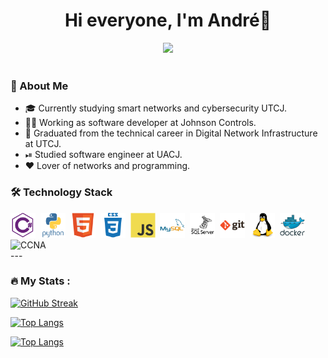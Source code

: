 
<div id="header" align="center">
  <h1>Hi everyone, I'm André👋</h1>
  <img src="https://media.giphy.com/media/qgQUggAC3Pfv687qPC/giphy.gif" width="300" />
</div>
<img src=![](https://komarev.com/ghpvc/?username=andremarinmx&style=flat-square)" alt=""/>

### 👦 About Me
- 🎓 Currently studying smart networks and cybersecurity UTCJ.
- 👨‍💻 Working as software developer at Johnson Controls.
- 🏁 Graduated from the technical career in Digital Network Infrastructure at UTCJ.
- ⏯ Studied software engineer at UACJ.
- ❤ Lover of networks and programming.
                                                                                        
### 🛠 Technology Stack
<div>
  <img src="https://github.com/devicons/devicon/blob/master/icons/csharp/csharp-line.svg" title="C#" alt="C#" width="40" height="40"/>&nbsp;
  <img src="https://github.com/devicons/devicon/blob/master/icons/python/python-original-wordmark.svg" title="Python" alt="Python" width="40" height="40"/>&nbsp;
  <img src="https://github.com/devicons/devicon/blob/master/icons/html5/html5-original.svg" title="HTML5" alt="HTML" width="40" height="40"/>&nbsp;
  <img src="https://github.com/devicons/devicon/blob/master/icons/css3/css3-plain-wordmark.svg"  title="CSS3" alt="CSS" width="40" height="40"/>&nbsp;
  <img src="https://github.com/devicons/devicon/blob/master/icons/javascript/javascript-original.svg" title="JavaScript" alt="JavaScript" width="40" height="40"/>&nbsp;
  <img src="https://github.com/devicons/devicon/blob/master/icons/mysql/mysql-original-wordmark.svg" title="MySQL"  alt="MySQL" width="40" height="40"/>&nbsp;
  <img src="https://github.com/devicons/devicon/blob/master/icons/microsoftsqlserver/microsoftsqlserver-plain-wordmark.svg" title="Sql Server" alt="Sql Server" width="40" height="40"/>&nbsp;
  <img src="https://github.com/devicons/devicon/blob/master/icons/git/git-original-wordmark.svg" title="Git" alt="Git" width="40" height="40"/>&nbsp;
  <img src="https://github.com/devicons/devicon/blob/master/icons/linux/linux-original.svg" title="Linux" alt="Linux" width="40" height="40"/>&nbsp;
  <img src="https://github.com/devicons/devicon/blob/master/icons/docker/docker-original-wordmark.svg" title="Docker" alt="Docker" width="40" height="40"/>&nbsp;
  <img src="https://learnfast.co.za/Library/Logos/ccna%20routing%20and%20switcing.png" title="CCNA" alt="CCNA" width="40" height="40"/>&nbsp;
</div>
---

### :fire: My Stats :
 
[![GitHub Streak](http://github-readme-streak-stats.herokuapp.com?user=andremarinmx&theme=dark&background=000000)](https://git.io/streak-stats)

[![Top Langs](https://github-readme-stats.vercel.app/api/top-langs/?andremarinmx)](https://github.com/anuraghazra/github-readme-stats)

[![Top Langs](https://github-readme-stats.vercel.app/api/top-langs/?andremarinmx&layout=compact&theme=vision-friendly-dark)](https://github.com/anuraghazra/github-readme-stats)

